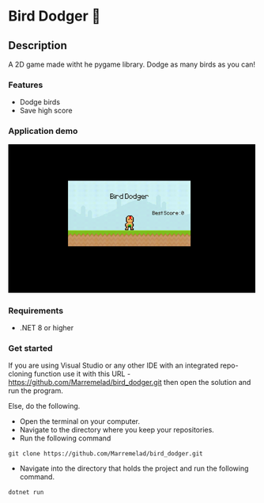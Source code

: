 # Bird Dodger 🦅

## Description
A 2D game made witht he pygame library. Dodge as many birds as you can!
### Features
* Dodge birds
* Save high score

### Application demo
<img src="https://github.com/Marremelad/AssetsAndImages/raw/main/BirdDodgerScreenRecording.gif" height="300" width="500" alt="Application Demo">

### Requirements 
* .NET 8 or higher

### Get started
If you are using Visual Studio or any other IDE with an integrated repo-cloning function use it with this URL - https://github.com/Marremelad/bird_dodger.git
then open the solution and run the program.

Else, do the following.
* Open the terminal on your computer.
* Navigate to the directory where you keep your repositories.
* Run the following command
```console
git clone https://github.com/Marremelad/bird_dodger.git       
```
* Navigate into the directory that holds the project and run the following command.
```console
dotnet run
```

